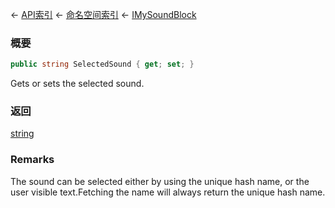 ← [API索引](Api-Index) ← [命名空间索引](Namespace-Index) ← [IMySoundBlock](SpaceEngineers.Game.ModAPI.Ingame.IMySoundBlock)

### 概要

```csharp
public string SelectedSound { get; set; }
```

Gets or sets the selected sound.

### 返回

[string](https://docs.microsoft.com/en-us/dotnet/api/System.String?view=netframework-4.6)

### Remarks

The sound can be selected either by using the unique hash name, or the user visible text.Fetching the name will always return the unique hash name.

